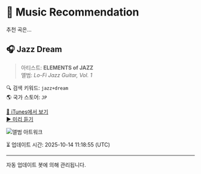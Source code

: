 
# 🎵 Music Recommendation

추천 곡은...

## 🎧 Jazz Dream  
> 아티스트: **ELEMENTS of JAZZ**  
> 앨범: _Lo-Fi Jazz Guitar, Vol. 1_  

🔍 검색 키워드: `jazz+dream`  
🌎 국가 스토어: `JP`

[🔗 iTunes에서 보기](https://music.apple.com/jp/album/jazz-dream/1598854811?i=1598854818&uo=4)  
[▶️ 미리 듣기](https://audio-ssl.itunes.apple.com/itunes-assets/AudioPreview116/v4/dd/e0/0d/dde00d0e-8c68-86f8-493f-4d1c0a9d956c/mzaf_8825475862841220747.plus.aac.p.m4a)

![앨범 아트워크](https://is1-ssl.mzstatic.com/image/thumb/Music116/v4/73/0d/28/730d282b-13b6-d6ab-4004-3d44ac0c7e9a/artwork.jpg/100x100bb.jpg)

⏳ 업데이트 시간: 2025-10-14 11:18:55 (UTC)

---
자동 업데이트 봇에 의해 관리됩니다.
